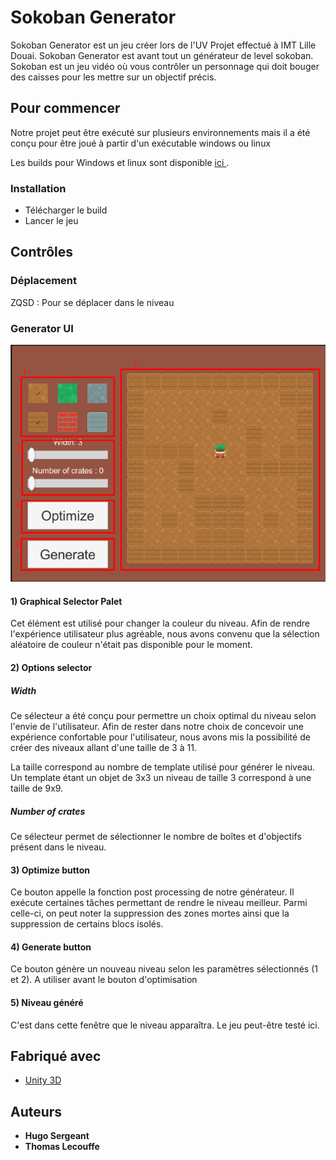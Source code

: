 # Sokoban Generator

Sokoban Generator est un jeu créer lors de l'UV Projet effectué à IMT Lille Douai. Sokoban Generator est avant tout un générateur de level sokoban. Sokoban est un jeu vidéo où vous contrôler un  personnage qui doit bouger des caisses pour les mettre sur un objectif précis. 

## Pour commencer

Notre projet peut être exécuté sur plusieurs environnements mais il a été conçu pour être joué à partir d'un exécutable windows ou linux

Les builds pour Windows et linux  sont disponible [ici ](https://tlecouffe.itch.io/chicken-roll).  

### Installation

- Télécharger le build
- Lancer le jeu 

## Contrôles

### Déplacement

 ZQSD : Pour se déplacer dans le niveau

### Generator UI

![](https://github.com/ThomasLecouffe/Sokoban-Project-Scripts/blob/main/media/1605233119604.png)

#### 1) Graphical Selector Palet

Cet élément est utilisé pour changer la couleur du niveau. Afin de rendre l'expérience utilisateur plus agréable, nous avons convenu que la sélection aléatoire de couleur n'était pas disponible pour le moment. 

#### 2) Options selector

##### Width

Ce sélecteur a été conçu pour permettre un choix optimal du niveau selon l'envie de l'utilisateur. Afin de rester dans notre choix de concevoir une expérience confortable pour l'utilisateur, nous avons mis la possibilité de créer des niveaux allant d'une taille de 3 à 11. 

La taille correspond au nombre de template utilisé pour générer le niveau. Un template étant un objet de 3x3 un niveau de taille 3 correspond à une taille de 9x9.

##### Number of crates

Ce sélecteur permet de sélectionner le nombre de boîtes et d'objectifs présent dans le niveau. 

#### 3) Optimize button

Ce bouton appelle la fonction post processing de notre générateur. Il exécute certaines tâches permettant de rendre le niveau meilleur. Parmi celle-ci, on peut noter la suppression des zones mortes ainsi que la suppression de certains blocs isolés.  

#### 4) Generate button 

Ce bouton génère un nouveau niveau selon les paramètres sélectionnés (1 et 2). A utiliser avant le bouton d'optimisation 

#### 5)  Niveau généré

C'est dans cette fenêtre que le niveau apparaîtra. Le jeu peut-être testé ici.

## Fabriqué avec

- [Unity 3D](https://unity.com/) 

## Auteurs

- **Hugo Sergeant** 
- **Thomas Lecouffe**